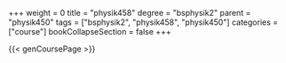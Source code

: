 +++
weight = 0
title = "physik458"
degree = "bsphysik2"
parent = "physik450"
tags = ["bsphysik2", "physik458", "physik450"]
categories = ["course"]
bookCollapseSection = false
+++

{{< genCoursePage >}}
